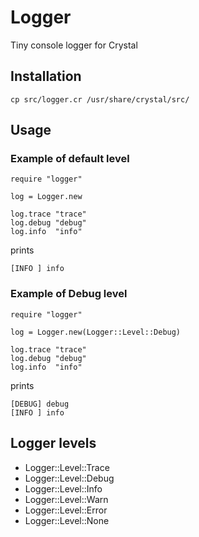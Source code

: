 # Logger

Tiny console logger for Crystal

## Installation

```
cp src/logger.cr /usr/share/crystal/src/
```

## Usage

### Example of default level

```crystal
require "logger"

log = Logger.new

log.trace "trace"
log.debug "debug"
log.info  "info"
```

prints

```
[INFO ] info
```

### Example of Debug level

```crystal
require "logger"

log = Logger.new(Logger::Level::Debug)

log.trace "trace"
log.debug "debug"
log.info  "info"
```

prints

```
[DEBUG] debug
[INFO ] info
```

## Logger levels

* Logger::Level::Trace
* Logger::Level::Debug
* Logger::Level::Info
* Logger::Level::Warn
* Logger::Level::Error
* Logger::Level::None


